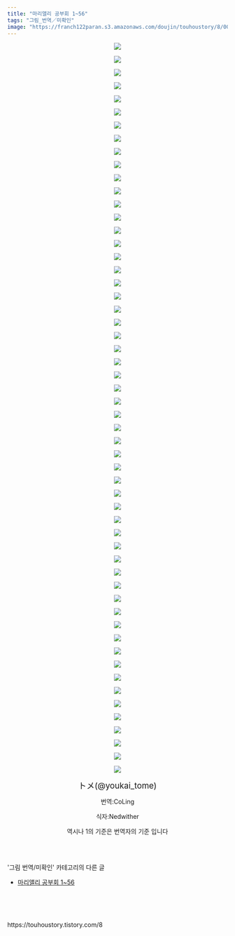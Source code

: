 ```yaml
---
title: "마리앨리 공부회 1~56"
tags: "그림_번역／미확인"
image: "https://franch122paran.s3.amazonaws.com/doujin/touhoustory/8/001.jpg"
---
```

<div class="article">
<div class="tt_article_useless_p_margin"><p style="text-align: center; clear: none; float: none;"><img src="{{ site.imgserver7 }}/touhoustory/8/001.jpg"/></p><p style="text-align: center; clear: none; float: none;"><img src="{{ site.imgserver7 }}/touhoustory/8/002.jpg"/></p><p style="text-align: center; clear: none; float: none;"><img src="{{ site.imgserver7 }}/touhoustory/8/003.jpg"/></p><p style="text-align: center; clear: none; float: none;"><img src="{{ site.imgserver7 }}/touhoustory/8/004.jpg"/></p><p style="text-align: center; clear: none; float: none;"><img src="{{ site.imgserver7 }}/touhoustory/8/005.jpg"/></p><p style="text-align: center; clear: none; float: none;"><img src="{{ site.imgserver7 }}/touhoustory/8/006.jpg"/></p><p style="text-align: center; clear: none; float: none;"><img src="{{ site.imgserver7 }}/touhoustory/8/007.jpg"/></p><p style="text-align: center; clear: none; float: none;"><img src="{{ site.imgserver7 }}/touhoustory/8/008.jpg"/></p><p style="text-align: center; clear: none; float: none;"><img src="{{ site.imgserver7 }}/touhoustory/8/009.jpg"/></p><p style="text-align: center; clear: none; float: none;"><img src="{{ site.imgserver7 }}/touhoustory/8/010.jpg"/></p><p style="text-align: center; clear: none; float: none;"><img src="{{ site.imgserver7 }}/touhoustory/8/011.jpg"/></p><p style="text-align: center; clear: none; float: none;"><img src="{{ site.imgserver7 }}/touhoustory/8/012.jpg"/></p><p style="text-align: center; clear: none; float: none;"><img src="{{ site.imgserver7 }}/touhoustory/8/013.jpg"/></p><p style="text-align: center; clear: none; float: none;"><img src="{{ site.imgserver7 }}/touhoustory/8/014.jpg"/></p><p style="text-align: center; clear: none; float: none;"><img src="{{ site.imgserver7 }}/touhoustory/8/015.jpg"/></p><p style="text-align: center; clear: none; float: none;"><img src="{{ site.imgserver7 }}/touhoustory/8/016.jpg"/></p><p style="text-align: center; clear: none; float: none;"><img src="{{ site.imgserver7 }}/touhoustory/8/017.jpg"/></p><p style="text-align: center; clear: none; float: none;"><img src="{{ site.imgserver7 }}/touhoustory/8/018.jpg"/></p><p style="text-align: center; clear: none; float: none;"><img src="{{ site.imgserver7 }}/touhoustory/8/019.jpg"/></p><p style="text-align: center; clear: none; float: none;"><img src="{{ site.imgserver7 }}/touhoustory/8/020.jpg"/></p><p></p><p style="text-align: center; clear: none; float: none;"><img src="{{ site.imgserver7 }}/touhoustory/8/021.jpg"/></p><p style="text-align: center; clear: none; float: none;"><img src="{{ site.imgserver7 }}/touhoustory/8/022.jpg"/></p><p style="text-align: center; clear: none; float: none;"><img src="{{ site.imgserver7 }}/touhoustory/8/023.jpg"/></p><p style="text-align: center; clear: none; float: none;"><img src="{{ site.imgserver7 }}/touhoustory/8/024.jpg"/></p><p style="text-align: center; clear: none; float: none;"><img src="{{ site.imgserver7 }}/touhoustory/8/025.jpg"/></p><p style="text-align: center; clear: none; float: none;"><img src="{{ site.imgserver7 }}/touhoustory/8/026.jpg"/></p><p style="text-align: center; clear: none; float: none;"><img src="{{ site.imgserver7 }}/touhoustory/8/027.jpg"/></p><p style="text-align: center; clear: none; float: none;"><img src="{{ site.imgserver7 }}/touhoustory/8/028.jpg"/></p><p style="text-align: center; clear: none; float: none;"><img src="{{ site.imgserver7 }}/touhoustory/8/029.jpg"/></p><p style="text-align: center; clear: none; float: none;"><img src="{{ site.imgserver7 }}/touhoustory/8/030.jpg"/></p><p style="text-align: center; clear: none; float: none;"><img src="{{ site.imgserver7 }}/touhoustory/8/031.jpg"/></p><p style="text-align: center; clear: none; float: none;"><img src="{{ site.imgserver7 }}/touhoustory/8/032.jpg"/></p><p style="text-align: center; clear: none; float: none;"><img src="{{ site.imgserver7 }}/touhoustory/8/033.jpg"/></p><p style="text-align: center; clear: none; float: none;"><img src="{{ site.imgserver7 }}/touhoustory/8/034.jpg"/></p><p style="text-align: center; clear: none; float: none;"><img src="{{ site.imgserver7 }}/touhoustory/8/035.jpg"/></p><p style="text-align: center; clear: none; float: none;"><img src="{{ site.imgserver7 }}/touhoustory/8/036.jpg"/></p><p style="text-align: center; clear: none; float: none;"><img src="{{ site.imgserver7 }}/touhoustory/8/037.jpg"/></p><p style="text-align: center; clear: none; float: none;"><img src="{{ site.imgserver7 }}/touhoustory/8/038.jpg"/></p><p style="text-align: center; clear: none; float: none;"><img src="{{ site.imgserver7 }}/touhoustory/8/039.jpg"/></p><p style="text-align: center; clear: none; float: none;"><img src="{{ site.imgserver7 }}/touhoustory/8/040.jpg"/></p><p style="text-align: center; clear: none; float: none;"><img src="{{ site.imgserver7 }}/touhoustory/8/041.jpg"/></p><p style="text-align: center; clear: none; float: none;"><img src="{{ site.imgserver7 }}/touhoustory/8/042.jpg"/></p><p style="text-align: center; clear: none; float: none;"><img src="{{ site.imgserver7 }}/touhoustory/8/043.jpg"/></p><p style="text-align: center; clear: none; float: none;"><img src="{{ site.imgserver7 }}/touhoustory/8/044.jpg"/></p><p style="text-align: center; clear: none; float: none;"><img src="{{ site.imgserver7 }}/touhoustory/8/045.jpg"/></p><p style="text-align: center; clear: none; float: none;"><img src="{{ site.imgserver7 }}/touhoustory/8/046.jpg"/></p><p style="text-align: center; clear: none; float: none;"><img src="{{ site.imgserver7 }}/touhoustory/8/047.jpg"/></p><p style="text-align: center; clear: none; float: none;"><img src="{{ site.imgserver7 }}/touhoustory/8/048.jpg"/></p><p style="text-align: center; clear: none; float: none;"><img src="{{ site.imgserver7 }}/touhoustory/8/049.jpg"/></p><p style="text-align: center; clear: none; float: none;"><img src="{{ site.imgserver7 }}/touhoustory/8/050.jpg"/></p><p style="text-align: center; clear: none; float: none;"><img src="{{ site.imgserver7 }}/touhoustory/8/051.jpg"/></p><p style="text-align: center; clear: none; float: none;"><img src="{{ site.imgserver7 }}/touhoustory/8/052.jpg"/></p><p style="text-align: center; clear: none; float: none;"><img src="{{ site.imgserver7 }}/touhoustory/8/053.jpg"/></p><p style="text-align: center; clear: none; float: none;"><img src="{{ site.imgserver7 }}/touhoustory/8/054.jpg"/></p><p style="text-align: center; clear: none; float: none;"><img src="{{ site.imgserver7 }}/touhoustory/8/055.jpg"/></p><p style="text-align: center; clear: none; float: none;"><img src="{{ site.imgserver7 }}/touhoustory/8/056.jpg"/></p><p style="text-align: center;"><span style="font-size: 14pt;">トメ(@youkai_tome)</span></p><p style="text-align: center;">번역:CoLing<br/></p><p style="text-align: center;">식자:Nedwither</p><p style="text-align: center;">역시나 1의 기준은 번역자의 기준 입니다</p> </div></div><br/>
<div class="tagTrail">
</div><br/>
<div class="another">
<p>'그림 번역/미확인' 카테고리의 다른 글</p>
<ul>
<li><a href="/touhoustory_8">마리앨리 공부회 1~56</a></li>
</ul>
</div><br/>
<div class="cb_lstcomment">
</div><br/>
<br/>
<p id="refer">https://touhoustory.tistory.com/8</p>
<br/>
